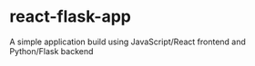 # react-flask-app
A simple application build using JavaScript/React frontend and Python/Flask backend
